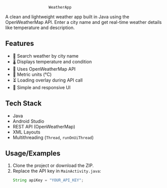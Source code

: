 
                       WeatherApp

A clean and lightweight weather app built in Java using the OpenWeatherMap API. Enter a city name and get real-time weather details like temperature and description.


## Features

- 🌆 Search weather by city name
- 🌡️ Displays temperature and condition
- 📶 Uses OpenWeatherMap API
- 🧊 Metric units (°C)
- ⏳ Loading overlay during API call
- 🚀 Simple and responsive UI



## Tech Stack

- Java
- Android Studio
- REST API (OpenWeatherMap)
- XML Layouts
- Multithreading (`Thread`, `runOnUiThread`)


## Usage/Examples

1. Clone the project or download the ZIP.
2. Replace the API key in `MainActivity.java`:
   ```java
   String apiKey = "YOUR_API_KEY";

